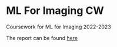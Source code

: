 # ML For Imaging CW

Coursework for ML for Imaging 2022-2023 

The report can be found [here](MLI_CW_Report.pdf)